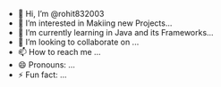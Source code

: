 - 👋 Hi, I’m @rohit832003
- 👀 I’m interested in Makiing new Projects...
- 🌱 I’m currently learning in Java and its Frameworks...
- 💞️ I’m looking to collaborate on ...
- 📫 How to reach me ...
- 😄 Pronouns: ...
- ⚡ Fun fact: ...

<!---
rohit832003/rohit832003 is a ✨ special ✨ repository because its `README.md` (this file) appears on your GitHub profile.
You can click the Preview link to take a look at your changes.
--->
